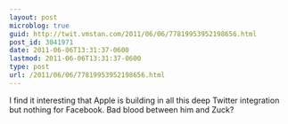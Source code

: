 ```yaml
---
layout: post
microblog: true
guid: http://twit.vmstan.com/2011/06/06/77819953952198656.html
post_id: 3041971
date: 2011-06-06T13:31:37-0600
lastmod: 2011-06-06T13:31:37-0600
type: post
url: /2011/06/06/77819953952198656.html
---
```

I find it interesting that Apple is building in all this deep Twitter integration but nothing for Facebook. Bad blood between him and Zuck?
